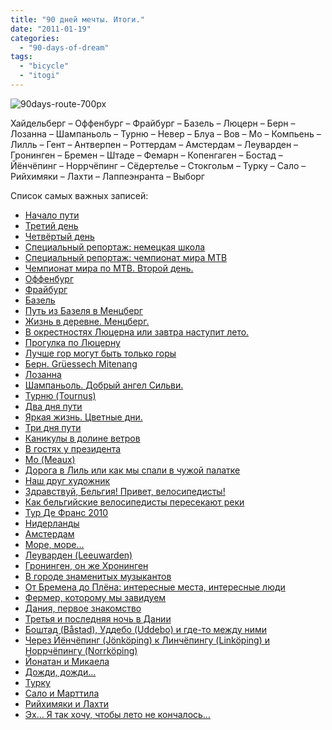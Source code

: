```yaml
---
title: "90 дней мечты. Итоги."
date: "2011-01-19"
categories: 
  - "90-days-of-dream"
tags: 
  - "bicycle"
  - "itogi"
---
```


![90days-route-700px](90daysroute700px.png "90days-route-700px")

Хайдельберг – Оффенбург – Фрайбург – Базель – Люцерн – Берн – Лозанна – Шампаньоль – Турню – Невер – Блуа – Вов – Мо – Компьень – Лилль – Гент – Антверпен – Роттердам – Амстердам – Леуварден – Гронинген – Бремен – Штаде – Фемарн – Копенгаген – Бостад – Йёнчёпинг – Норрчёпинг – Сёдертелье – Стокгольм – Турку – Сало – Рийхимяки – Лахти – Лаппеэнранта – Выборг

Список самых важных записей:

- [Начало пути](http://www.livingthedream.ru/nachalo-puti/ "Начало пути")
- [Третий день](http://www.livingthedream.ru/tretiy-den/ "Третий день")
- [Четвёртый день](http://www.livingthedream.ru/chetvyortyiy-den/ "Четвёртый день")
- [Специальный репортаж: немецкая школа](http://www.livingthedream.ru/nemetskaya-shkola/ "Специальный репортаж: немецкая школа")
- [Специальный репортаж: чемпионат мира MTB](http://www.livingthedream.ru/mtb-world-cup-offenburg-1/ "Специальный репортаж: чемпионат мира MTB")
- [Чемпионат мира по MTB. Второй день.](http://www.livingthedream.ru/mtb-world-cup-offenburg-2/ "Чемпионат мира по MTB. Второй день.")
- [Оффенбург](http://www.livingthedream.ru/offenburg/ "Оффенбург")
- [Фрайбург](http://www.livingthedream.ru/freiburg/ "Фрайбург")
- [Базель](http://www.livingthedream.ru/basel/ "Базель")
- [Путь из Базеля в Менцберг](http://www.livingthedream.ru/put-iz-baselya-v-menzberg/ "Путь из Базеля в Менцберг")
- [Жизнь в деревне. Менцберг.](http://www.livingthedream.ru/zhizn-v-derevne-menzberg/ "Жизнь в деревне. Менцберг.")
- [В окрестностях Люцерна или завтра наступит лето.](http://www.livingthedream.ru/zavtra-nastupit-leto/ "В окрестностях Люцерна или завтра наступит лето.")
- [Прогулка по Люцерну](http://www.livingthedream.ru/progulka-po-luzernu/ "Прогулка по Люцерну")
- [Лучше гор могут быть только горы](http://www.livingthedream.ru/luchshe-gor-mogut-byit-tolko-goryi/ "Лучше гор могут быть только горы")
- [Берн. Grüessech Mitenang](http://www.livingthedream.ru/bern/ "Берн. Grüessech Mitenang")
- [Лозанна](http://www.livingthedream.ru/lausanne/ "Лозанна")
- [Шампаньоль. Добрый ангел Сильви.](http://www.livingthedream.ru/champagnole-angel-sylvie/ "Шампаньоль. Добрый ангел Сильви.")
- [Турню (Tournus)](http://www.livingthedream.ru/tournus/ "Турню (Tournus)")
- [Два дня пути](http://www.livingthedream.ru/dva-dnya-puti/ "Два дня пути")
- [Яркая жизнь. Цветные дни.](http://www.livingthedream.ru/yarkaya-zhizn-tsvetnyie-dni/ "Яркая жизнь. Цветные дни.")
- [Три дня пути](http://www.livingthedream.ru/tri-dnya-puti/ "Три дня пути")
- [Каникулы в долине ветров](http://www.livingthedream.ru/kanikuly-v-doline-vetrov/ "Каникулы в долине ветров")
- [В гостях у президента](http://www.livingthedream.ru/v-gostyah-u-prezidenta/ "В гостях у президента")
- [Мо (Meaux)](http://www.livingthedream.ru/meaux/ "Мо (Meaux)")
- [Дорога в Лиль или как мы спали в чужой палатке](http://www.livingthedream.ru/doroga-v-lille/ "Дорога в Лиль или как мы спали в чужой палатке")
- [Наш друг художник](http://www.livingthedream.ru/nash-drug-hudozhnik/ "Наш друг художник")
- [Здравствуй, Бельгия! Привет, велосипедисты!](http://www.livingthedream.ru/zdravstvuy-belgiya/ "Здравствуй, Бельгия! Привет, велосипедисты!")
- [Как бельгийские велосипедисты пересекают реки](http://www.livingthedream.ru/kak-belgiyskie-velosipedistyi-peresekayut-reki/ "Как бельгийские велосипедисты пересекают реки")
- [Тур Де Франс 2010](http://www.livingthedream.ru/tour-de-france-2010/ "Тур Де Франс 2010")
- [Нидерланды](http://www.livingthedream.ru/netherlands/ "Нидерланды")
- [Амстердам](http://www.livingthedream.ru/amsterdam/ "Амстердам")
- [Море, море…](http://www.livingthedream.ru/more-more/ "Море, море…")
- [Леуварден (Leeuwarden)](http://www.livingthedream.ru/leeuwarden/ "Леуварден (Leeuwarden)")
- [Гронинген, он же Хронинген](http://www.livingthedream.ru/groningen/ "Гронинген, он же Хронинген")
- [В городе знаменитых музыкантов](http://www.livingthedream.ru/v-gorode-znamenityih-muzyikantov/ "В городе знаменитых музыкантов")
- [От Бремена до Плёна: интересные места, интересные люди](http://www.livingthedream.ru/ot-bremena-do-ploena/ "От Бремена до Плёна: интересные места, интересные люди")
- [Фермер, которому мы завидуем](http://www.livingthedream.ru/fermer-kotoromu-myi-zaviduem/ "Фермер, которому мы завидуем")
- [Дания, первое знакомство](http://www.livingthedream.ru/daniya-pervoe-znakomstvo/ "Дания, первое знакомство")
- [Третья и последняя ночь в Дании](http://www.livingthedream.ru/tretya-i-poslednyaya-noch-v-danii/ "Третья и последняя ночь в Дании")
- [Боштад (Båstad), Уддебо (Uddebo) и где-то между ними](http://www.livingthedream.ru/bastad-uddebo/ "Боштад (Båstad), Уддебо (Uddebo) и где-то между ними")
- [Через Йёнчёпинг (Jönköping) к Линчёпингу (Linköping) и Норрчёпингу (Norrköping)](http://www.livingthedream.ru/jonkoping-linkoping-norrkoping/ "Через Йёнчёпинг (Jönköping) к Линчёпингу (Linköping) и Норрчёпингу (Norrköping)")
- [Йонатан и Микаела](http://www.livingthedream.ru/jonatan-and-mikaela/ "Йонатан и Микаела")
- [Дожди, дожди…](http://www.livingthedream.ru/dozhdi-dozhdi/ "Дожди, дожди…")
- [Турку](http://www.livingthedream.ru/turku/ "Турку")
- [Сало и Марттила](http://www.livingthedream.ru/salo-i-marttila/ "Сало и Марттила")
- [Рийхимяки и Лахти](http://www.livingthedream.ru/riihimaki-lahti/ "Рийхимяки и Лахти")
- [Эх… Я так хочу, чтобы лето не кончалось…](http://www.livingthedream.ru/ya-tak-hochu-chtobyi-leto-ne-konchalos/ "Эх… Я так хочу, чтобы лето не кончалось…")
